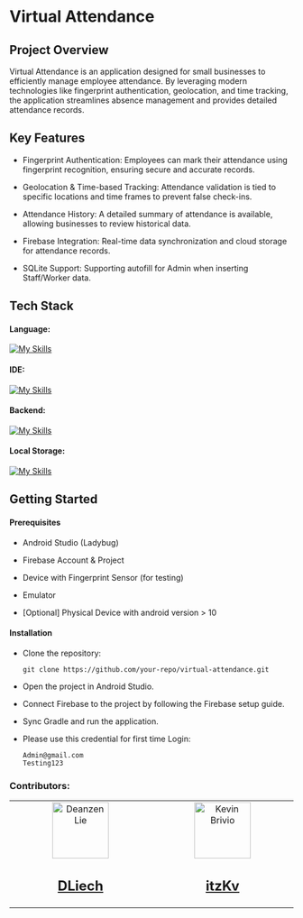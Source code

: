 # Virtual Attendance

## Project Overview
Virtual Attendance is an application designed for small businesses to efficiently manage employee attendance. By leveraging modern technologies like fingerprint authentication, geolocation, and time tracking, the application streamlines absence management and provides detailed attendance records.

## Key Features

- Fingerprint Authentication: Employees can mark their attendance using fingerprint recognition, ensuring secure and accurate records.

- Geolocation & Time-based Tracking: Attendance validation is tied to specific locations and time frames to prevent false check-ins.

- Attendance History: A detailed summary of attendance is available, allowing businesses to review historical data.

- Firebase Integration: Real-time data synchronization and cloud storage for attendance records.

- SQLite Support: Supporting autofill for Admin when inserting Staff/Worker data.

## Tech Stack

#### Language: 
[![My Skills](https://skillicons.dev/icons?i=java)](https://skillicons.dev)

#### IDE: 
[![My Skills](https://skillicons.dev/icons?i=androidstudio)](https://skillicons.dev)

#### Backend:
[![My Skills](https://skillicons.dev/icons?i=firebase)](https://skillicons.dev)

#### Local Storage:
[![My Skills](https://skillicons.dev/icons?i=sqlite)](https://skillicons.dev)


## Getting Started

#### Prerequisites

- Android Studio (Ladybug)

- Firebase Account & Project

- Device with Fingerprint Sensor (for testing)

- Emulator

- [Optional] Physical Device with android version > 10
#### Installation

- Clone the repository:
  ```
  git clone https://github.com/your-repo/virtual-attendance.git
  ```
- Open the project in Android Studio.

- Connect Firebase to the project by following the Firebase setup guide.

- Sync Gradle and run the application.

- Please use this credential for first time Login:
  ```
  Admin@gmail.com
  Testing123
  ```

### Contributors:
<table>
  <tbody>
        <td align="center" valign="top" width="14.28%"><a href="https://github.com/DLiech"><img src="https://avatars.githubusercontent.com/u/122514634?v=4" width="100px;" alt="Deanzen Lie"/>
          <h2>DLiech</h2>
        </td>
        <td align="center" valign="top" width="14.28%"><a href="https://github.com/itzKv"><img src="https://avatars.githubusercontent.com/u/116947826?v=4" width="100px;" alt="Kevin Brivio"/>
          <h2>itzKv</h2>
        </td>
</tbody>
</table>
